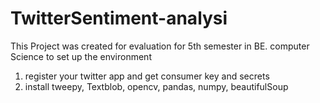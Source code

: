 # TwitterSentiment-analysi
This Project was created for evaluation for 5th semester in BE. computer Science
to set up the environment
1. register your twitter app and get consumer key and secrets
2. install tweepy, Textblob, opencv, pandas, numpy, beautifulSoup
